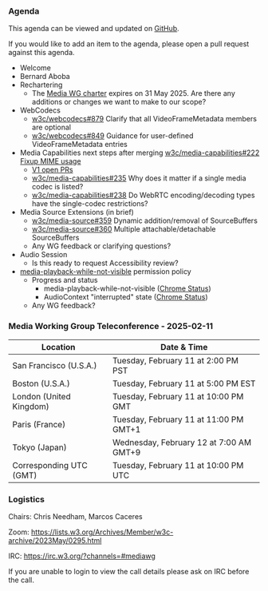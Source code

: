 ### Agenda

This agenda can be viewed and updated on [GitHub](https://github.com/w3c/media-wg/blob/main/meetings/2025-02-11-Media_Working_Group_Teleconference-agenda.md).

If you would like to add an item to the agenda, please open a pull request against this agenda.

- Welcome
- Bernard Aboba
- Rechartering
  - The [Media WG charter](https://www.w3.org/2023/06/media-wg-charter.html) expires on 31 May 2025. Are there any additions or changes we want to make to our scope?
- WebCodecs
  - [w3c/webcodecs#879](https://github.com/w3c/webcodecs/issues/879) Clarify that all VideoFrameMetadata members are optional
  - [w3c/webcodecs#849](https://github.com/w3c/webcodecs/issues/849) Guidance for user-defined VideoFrameMetadata entries
- Media Capabilities next steps after merging [w3c/media-capabilities#222 Fixup MIME usage](https://github.com/w3c/media-capabilities/pull/222)
  - [V1 open PRs](https://github.com/w3c/media-capabilities/pulls?q=is%3Apr+is%3Aopen+milestone%3AV1)
  - [w3c/media-capabilities#235](https://github.com/w3c/media-capabilities/issues/235) Why does it matter if a single media codec is listed?
  - [w3c/media-capabilities#238](https://github.com/w3c/media-capabilities/issues/238) Do WebRTC encoding/decoding types have the single-codec restrictions?
- Media Source Extensions (in brief)
  - [w3c/media-source#359](https://github.com/w3c/media-source/issues/359) Dynamic addition/removal of SourceBuffers
  - [w3c/media-source#360](https://github.com/w3c/media-source/issues/360) Multiple attachable/detachable SourceBuffers
  - Any WG feedback or clarifying questions?
- Audio Session
  - Is this ready to request Accessibility review?
- [media-playback-while-not-visible](https://github.com/MicrosoftEdge/MSEdgeExplainers/blob/main/IframeMediaPause/iframe_media_pausing.md) permission policy 
  - Progress and status
    - media-playback-while-not-visible ([Chrome Status](https://chromestatus.com/feature/5082950457884672))
    - AudioContext "interrupted" state ([Chrome Status](https://chromestatus.com/feature/5172068166139904))
  - Any WG feedback?

### Media Working Group Teleconference - 2025-02-11

| Location | Date & Time |
| -------- | ----------- |
| San Francisco (U.S.A.) | Tuesday, February 11 at 2:00 PM PST |
| Boston (U.S.A.) | Tuesday, February 11 at 5:00 PM EST |
| London (United Kingdom) | Tuesday, February 11 at 10:00 PM GMT |
| Paris (France) | Tuesday, February 11 at 11:00 PM GMT+1 |
| Tokyo (Japan) | Wednesday, February 12 at 7:00 AM GMT+9 |
| Corresponding UTC (GMT) | Tuesday, February 11 at 10:00 PM UTC |

### Logistics

Chairs: Chris Needham, Marcos Caceres

Zoom: https://lists.w3.org/Archives/Member/w3c-archive/2023May/0295.html

IRC: https://irc.w3.org/?channels=#mediawg

If you are unable to login to view the call details please ask on IRC before the call.
